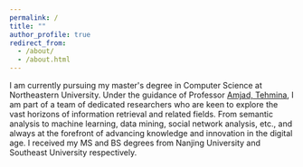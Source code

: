 ```yaml
---
permalink: /
title: ""
author_profile: true
redirect_from: 
  - /about/
  - /about.html
---
```


I am currently pursuing my master's degree in Computer Science at Northeastern University. Under the guidance of Professor [Amjad, Tehmina](https://scholar.google.com/citations?user=i9ZfQHUAAAAJ&hl=en&oi=ao), I am part of a team of dedicated researchers who are keen to explore the vast horizons of information retrieval and related fields. From semantic analysis to machine learning, data mining, social network analysis, etc., and always at the forefront of advancing knowledge and innovation in the digital age. I received my MS and BS degrees from Nanjing University and Southeast University respectively.
